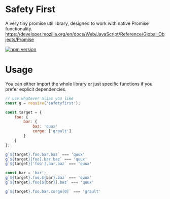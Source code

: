 # Safety First

A very tiny promise util library, designed to work with native Promise functionality. https://developer.mozilla.org/en/docs/Web/JavaScript/Reference/Global_Objects/Promise

[![npm version](https://img.shields.io/npm/v/safetyfirst.svg?style=flat-square)](https://www.npmjs.com/package/safetyfirst)

# Usage

You can either import the whole library or just specific functions if you prefer explicit dependencies.

```js
// use whatever alias you like
const g = require('safetyfirst');

const target = {
    foo: {
        bar: {
            baz: 'quux'
            corge: ['grault']
        }
    }
};

g`${target}.foo.bar.baz` === 'quux'
g`${target}[foo].bar.baz` === 'quux'
g`${target}['foo'].bar.baz` === 'quux'

const bar = 'bar';
g`${target}.foo.${bar}.baz` === 'quux'
g`${target}.foo[${bar}].baz` === 'quux'

g`${target}.foo.bar.corge[0]` === 'grault'
```